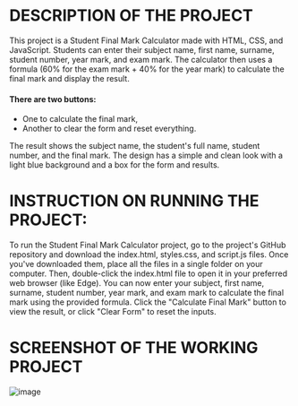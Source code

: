 # DESCRIPTION OF THE PROJECT
This project is a Student Final Mark Calculator made with HTML, CSS, and JavaScript. Students can enter their subject name, first name, surname, student number, year mark, and exam mark. The calculator then uses a formula (60% for the exam mark + 40% for the year mark) to calculate the final mark and display the result.

#### There are two buttons:
* One to calculate the final mark,
* Another to clear the form and reset everything.
  
The result shows the subject name, the student's full name, student number, and the final mark. The design has a simple and clean look with a light blue background and a box for the form and results.
# INSTRUCTION ON RUNNING THE PROJECT:
To run the Student Final Mark Calculator project, go to the project's GitHub repository and download the index.html, styles.css, and script.js files. Once you've downloaded them, place all the files in a single folder on your computer. Then, double-click the index.html file to open it in your preferred web browser (like Edge). You can now enter your subject, first name, surname, student number, year mark, and exam mark to calculate the final mark using the provided formula. Click the "Calculate Final Mark" button to view the result, or click "Clear Form" to reset the inputs. 
# SCREENSHOT OF THE WORKING PROJECT
![image](https://github.com/user-attachments/assets/fc532049-1204-4f57-b85a-758a19939aa1)






